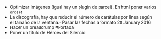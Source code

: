 - Optimizar imágenes (igual hay un plugin de parcel). En html poner varios srcset
- La discografía, hay que reducir el número de carátulas por línea según el tamaño de la ventana.- Pasar las fechas a formato <time datetime="2016-01-20">20 January 2016</time>
- Hacer un breadcrump
#Portada
- Poner un título de Héroes del Silencio
